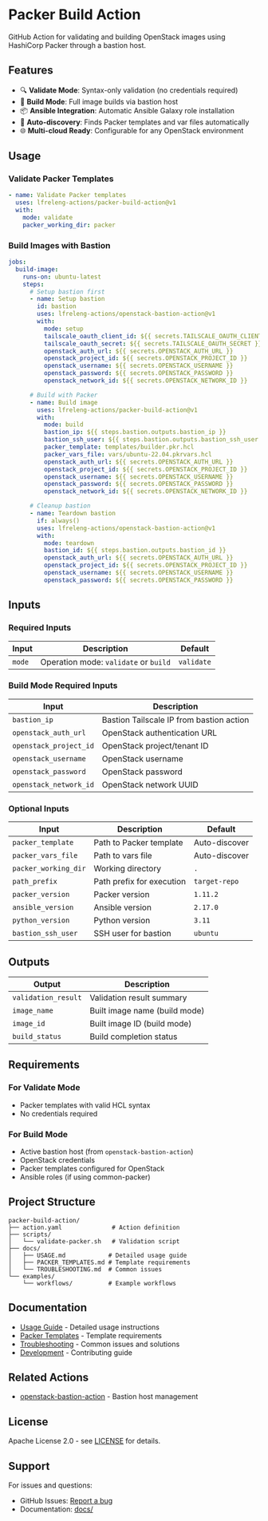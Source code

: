 # Packer Build Action

GitHub Action for validating and building OpenStack images using HashiCorp Packer through a bastion host.

## Features

- 🔍 **Validate Mode**: Syntax-only validation (no credentials required)
- 🔨 **Build Mode**: Full image builds via bastion host
- 📦 **Ansible Integration**: Automatic Ansible Galaxy role installation
- 🔄 **Auto-discovery**: Finds Packer templates and var files automatically
- 🌐 **Multi-cloud Ready**: Configurable for any OpenStack environment

## Usage

### Validate Packer Templates

```yaml
- name: Validate Packer templates
  uses: lfreleng-actions/packer-build-action@v1
  with:
    mode: validate
    packer_working_dir: packer
```

### Build Images with Bastion

```yaml
jobs:
  build-image:
    runs-on: ubuntu-latest
    steps:
      # Setup bastion first
      - name: Setup bastion
        id: bastion
        uses: lfreleng-actions/openstack-bastion-action@v1
        with:
          mode: setup
          tailscale_oauth_client_id: ${{ secrets.TAILSCALE_OAUTH_CLIENT_ID }}
          tailscale_oauth_secret: ${{ secrets.TAILSCALE_OAUTH_SECRET }}
          openstack_auth_url: ${{ secrets.OPENSTACK_AUTH_URL }}
          openstack_project_id: ${{ secrets.OPENSTACK_PROJECT_ID }}
          openstack_username: ${{ secrets.OPENSTACK_USERNAME }}
          openstack_password: ${{ secrets.OPENSTACK_PASSWORD }}
          openstack_network_id: ${{ secrets.OPENSTACK_NETWORK_ID }}

      # Build with Packer
      - name: Build image
        uses: lfreleng-actions/packer-build-action@v1
        with:
          mode: build
          bastion_ip: ${{ steps.bastion.outputs.bastion_ip }}
          bastion_ssh_user: ${{ steps.bastion.outputs.bastion_ssh_user }}
          packer_template: templates/builder.pkr.hcl
          packer_vars_file: vars/ubuntu-22.04.pkrvars.hcl
          openstack_auth_url: ${{ secrets.OPENSTACK_AUTH_URL }}
          openstack_project_id: ${{ secrets.OPENSTACK_PROJECT_ID }}
          openstack_username: ${{ secrets.OPENSTACK_USERNAME }}
          openstack_password: ${{ secrets.OPENSTACK_PASSWORD }}
          openstack_network_id: ${{ secrets.OPENSTACK_NETWORK_ID }}

      # Cleanup bastion
      - name: Teardown bastion
        if: always()
        uses: lfreleng-actions/openstack-bastion-action@v1
        with:
          mode: teardown
          bastion_id: ${{ steps.bastion.outputs.bastion_id }}
          openstack_auth_url: ${{ secrets.OPENSTACK_AUTH_URL }}
          openstack_project_id: ${{ secrets.OPENSTACK_PROJECT_ID }}
          openstack_username: ${{ secrets.OPENSTACK_USERNAME }}
          openstack_password: ${{ secrets.OPENSTACK_PASSWORD }}
```

## Inputs

### Required Inputs

| Input  | Description                           | Default    |
| ------ | ------------------------------------- | ---------- |
| `mode` | Operation mode: `validate` or `build` | `validate` |

### Build Mode Required Inputs

| Input                  | Description                              |
| ---------------------- | ---------------------------------------- |
| `bastion_ip`           | Bastion Tailscale IP from bastion action |
| `openstack_auth_url`   | OpenStack authentication URL             |
| `openstack_project_id` | OpenStack project/tenant ID              |
| `openstack_username`   | OpenStack username                       |
| `openstack_password`   | OpenStack password                       |
| `openstack_network_id` | OpenStack network UUID                   |

### Optional Inputs

| Input                | Description               | Default       |
| -------------------- | ------------------------- | ------------- |
| `packer_template`    | Path to Packer template   | Auto-discover |
| `packer_vars_file`   | Path to vars file         | Auto-discover |
| `packer_working_dir` | Working directory         | `.`           |
| `path_prefix`        | Path prefix for execution | `target-repo` |
| `packer_version`     | Packer version            | `1.11.2`      |
| `ansible_version`    | Ansible version           | `2.17.0`      |
| `python_version`     | Python version            | `3.11`        |
| `bastion_ssh_user`   | SSH user for bastion      | `ubuntu`      |

## Outputs

| Output              | Description                   |
| ------------------- | ----------------------------- |
| `validation_result` | Validation result summary     |
| `image_name`        | Built image name (build mode) |
| `image_id`          | Built image ID (build mode)   |
| `build_status`      | Build completion status       |

## Requirements

### For Validate Mode

- Packer templates with valid HCL syntax
- No credentials required

### For Build Mode

- Active bastion host (from `openstack-bastion-action`)
- OpenStack credentials
- Packer templates configured for OpenStack
- Ansible roles (if using common-packer)

## Project Structure

```
packer-build-action/
├── action.yaml              # Action definition
├── scripts/
│   └── validate-packer.sh   # Validation script
├── docs/
│   ├── USAGE.md            # Detailed usage guide
│   ├── PACKER_TEMPLATES.md # Template requirements
│   └── TROUBLESHOOTING.md  # Common issues
└── examples/
    └── workflows/          # Example workflows
```

## Documentation

- [Usage Guide](docs/USAGE.md) - Detailed usage instructions
- [Packer Templates](docs/PACKER_TEMPLATES.md) - Template requirements
- [Troubleshooting](docs/TROUBLESHOOTING.md) - Common issues and solutions
- [Development](docs/DEVELOPMENT.md) - Contributing guide

## Related Actions

- [openstack-bastion-action](https://github.com/lfreleng-actions/openstack-bastion-action) - Bastion host management

## License

Apache License 2.0 - see [LICENSE](LICENSE) for details.

## Support

For issues and questions:

- GitHub Issues: [Report a bug](https://github.com/lfreleng-actions/packer-build-action/issues)
- Documentation: [docs/](docs/)
